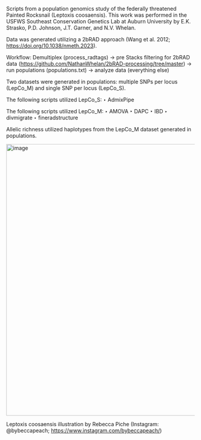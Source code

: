 Scripts from a population genomics study of the federally threatened Painted Rocksnail (Leptoxis coosaensis). This work was performed in the USFWS Southeast Conservation Genetics Lab at Auburn University by E.K. Strasko, P.D. Johnson, J.T. Garner, and N.V. Whelan.

Data was generated utilizing a 2bRAD approach (Wang et al. 2012; https://doi.org/10.1038/nmeth.2023).

Workflow:
Demultiplex (process_radtags) → pre Stacks filtering for 2bRAD data (https://github.com/NathanWhelan/2bRAD-processing/tree/master) → run populations (populations.txt) → analyze data (everything else)

Two datasets were generated in populations: multiple SNPs per locus (LepCo_M) and single SNP per locus (LepCo_S).

The following scripts utilized LepCo_S:
‣ AdmixPipe

The following scripts utilized LepCo_M:
‣ AMOVA
‣ DAPC
‣ IBD
‣ divmigrate
‣ fineradstructure

Allelic richness utilized haplotypes from the LepCo_M dataset generated in populations.

<img width="725" height="725" alt="image" src="https://github.com/user-attachments/assets/425ddf7e-b11b-4383-a0ec-3f570c973531" />

Leptoxis coosaensis illustration by Rebecca Piche (Instagram: @bybeccapeach; https://www.instagram.com/bybeccapeach/)
